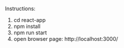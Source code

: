 Instructions:

1) cd react-app
2) npm install
3) npm run start
4) open browser page: http://localhost:3000/
